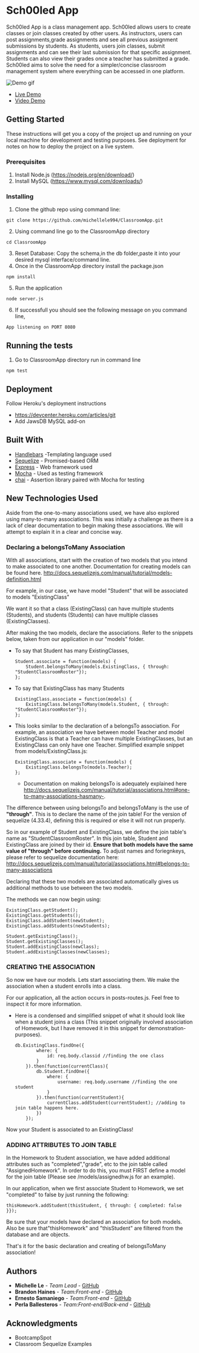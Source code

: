 # Sch00led App
Sch00led App is a class management app. Sch00led allows users to create classes or join classes created by other users. As instructors, users can post assignments,grade assignments and see all previous assignment submissions by students. As students, users join classes, submit assignments and can see their last submission for that specific assignment. Students can also view their grades once a teacher has submitted a grade. Sch00led aims to solve the need for a simpler/concise classroom management system where everything can be accessed in one platform.

![Demo gif](./public/assets/imgs/schoolApp.gif)
* [Live Demo](https://sch00led.herokuapp.com/)
* [Video Demo](https://youtu.be/scpvt3I9q3I)

## Getting Started
These instructions will get you a copy of the project up and running on your local machine for development and testing purposes. See deployment for notes on how to deploy the project on a live system.

### Prerequisites
1. Install Node.js  (https://nodejs.org/en/download/)
2. Install MySQL (https://www.mysql.com/downloads/)

### Installing
1. Clone the github repo using command line:
```
git clone https://github.com/michellele994/ClassroomApp.git
``` 
2. Using command line go to the ClassroomApp directory
```
cd ClassroomApp
```
3. Reset Database: Copy the schema,in the db folder,paste it into your desired mysql interface/command line.
4. Once in the ClassroomApp directory install the package.json
```
npm install
```
5. Run the application
```
node server.js
```
6. If successfull you should see the following message on you command line, 
```
App listening on PORT 8080
```

## Running the tests

1. Go to ClassroomApp directory run in command line
```
npm test
```

## Deployment
Follow Heroku's deployment instructions
* https://devcenter.heroku.com/articles/git
* Add JawsDB MySQL add-on

## Built With
* [Handlebars](http://handlebarsjs.com/) -Templating language used
* [Sequelize](http://docs.sequelizejs.com/) - Promised-based ORM 
* [Express](http://expressjs.com/) - Web framework used
* [Mocha](https://mochajs.org/) - Used as testing framework
* [chai](http://www.chaijs.com/) - Assertion library paired with Mocha for testing

## New Technologies Used

Aside from the one-to-many associations used, we have also explored using many-to-many associations. This was initially a challenge as there is a lack of clear documentation to begin making these associations. We will attempt to explain it in a clear and concise way.

### Declaring a belongsToMany Association

With all associations, start with the creation of two models that you intend to make associated to one another. Documentation for creating models can be found here. http://docs.sequelizejs.com/manual/tutorial/models-definition.html

For example, in our case, we have model "Student" that will be associated to models "ExistingClass"

We want it so that a class (ExistingClass) can have multiple students (Students), and students (Students) can have multiple classes (ExistingClasses). 

After making the two models, declare the associations. Refer to the snippets below, taken from our application in our "models" folder.

 * To say that Student has many ExistingClasses,

	```
	Student.associate = function(models) {
		Student.belongsToMany(models.ExistingClass, { through: "StudentClassroomRoster"});
	};
	```


 * To say that ExistingClass has many Students

	```
	ExistingClass.associate = function(models) {
		ExistingClass.belongsToMany(models.Student, { through: "StudentClassroomRoster"});
	};
	```

 * This looks similar to the declaration of a belongsTo association.
For example, an association we have between model Teacher and model ExistingClass is that a Teacher can have multiple ExistingClasses, but an ExistingClass can only have one Teacher. Simplified example snippet from models/ExistingClass.js:

	```
	ExistingClass.associate = function(models) {
		ExistingClass.belongsTo(models.Teacher);
	};
	```

 	* Documentation on making belongsTo is adequately explained here http://docs.sequelizejs.com/manual/tutorial/associations.html#one-to-many-associations-hasmany-.

The difference between using belongsTo and belongsToMany is the use of  **"through"**. This is to declare the name of the join table! For the version of sequelize (4.33.4), defining this is required or else it will not run properly.

So in our example of Student and ExistingClass, we define the join table's name as "StudentClassroomRoster". In this join table, Student and ExistingClass are joined by their id. **Ensure that both models have the same value of "through" before continuing.** To adjust names and foriegnkeys, please refer to sequelize documentation here: http://docs.sequelizejs.com/manual/tutorial/associations.html#belongs-to-many-associations

Declaring that these two models are associated automatically gives us additional methods to use between the two models.

The methods we can now begin using:
```
ExistingClass.getStudent();
ExistingClass.getStudents();
ExistingClass.addStudent(newStudent);
ExistingClass.addStudents(newStudents);

Student.getExistingClass();
Student.getExistingClasses();
Student.addExistingClass(newClass);
Student.addExistingClasses(newClasses);
```

### CREATING THE ASSOCIATION

So now we have our models. Lets start associating them.
We make the association when a student enrolls into a class.

For our application, all the action occurs in posts-routes.js. Feel free to inspect it for more information.
 * Here is a condensed and simplified snippet of what it should look like when a student joins a class (This snippet originally involved association of Homework, but I have removed it in this snippet for demonstration-purposes).

	```
	db.ExistingClass.findOne({
            where: {
                id: req.body.classid //finding the one class
            }
        }).then(function(currentClass){
            db.Student.findOne({
                where: {
                    username: req.body.username //finding the one student
                }
            }).then(function(currentStudent){
                currentClass.addStudent(currentStudent); //adding to join table happens here.
            })
        });
    ```

Now your Student is associated to an ExistingClass!

### ADDING ATTRIBUTES TO JOIN TABLE

In the Homework to Student association, we have added additional attributes such as "completed","grade", etc to the join table called "AssignedHomework". In order to do this, you must FIRST define a model for the join table (Please see /models/assignedhw.js for an example).

In our application, when we first associate Student to Homework, we set "completed" to false by just running the following:

```
thisHomework.addStudent(thisStudent, { through: { completed: false }});
```

Be sure that your models have declared an association for both models. Also be sure that"thisHomework" and "thisStudent" are filtered from the database and are objects.

That's it for the basic declaration and creating of belongsToMany association!

## Authors
* **Michelle Le** - *Team Lead* - [GitHub](https://github.com/michellele994)
* **Brandon Haines** - *Team:Front-end* - [GitHub](https://github.com/bhaines3)
* **Ernesto Samaniego** - *Team:Front-end* - [GitHub](https://github.com/ernesto13)
* **Perla Ballesteros** - *Team:Front-end/Back-end* - [GitHub](https://github.com/perlaballesteros)

## Acknowledgments
* BootcampSpot
* Classroom Sequelize Examples
